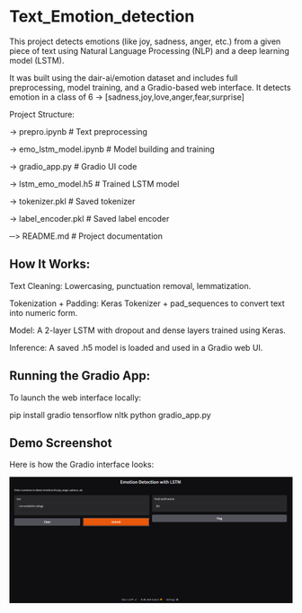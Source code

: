 # Text_Emotion_detection

This project detects emotions (like joy, sadness, anger, etc.) from a given piece of text using Natural Language Processing (NLP) and a deep learning model (LSTM).

It was built using the dair-ai/emotion dataset and includes full preprocessing, model training, and a Gradio-based web interface.
It detects emotion in a class of 6 -> [sadness,joy,love,anger,fear,surprise]

Project Structure:

-> prepro.ipynb           # Text preprocessing

-> emo_lstm_model.ipynb   # Model building and training

-> gradio_app.py          # Gradio UI code

-> lstm_emo_model.h5      # Trained LSTM model

-> tokenizer.pkl          # Saved tokenizer

-> label_encoder.pkl      # Saved label encoder

─> README.md              # Project documentation

## How It Works:
Text Cleaning:
Lowercasing, punctuation removal, lemmatization.

Tokenization + Padding:
Keras Tokenizer + pad_sequences to convert text into numeric form.

Model:
A 2-layer LSTM with dropout and dense layers trained using Keras.

Inference:
A saved .h5 model is loaded and used in a Gradio web UI.

## Running the Gradio App:

To launch the web interface locally:

pip install gradio tensorflow nltk
python gradio_app.py

## Demo Screenshot

Here is how the Gradio interface looks:

![Emotion Detection Demo](demo.png)
